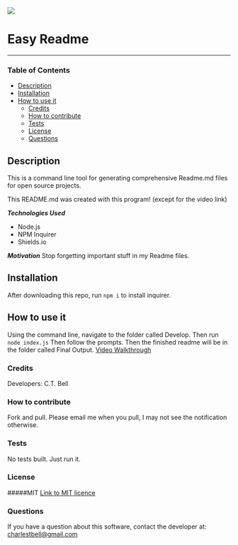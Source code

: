[<img src="https://img.shields.io/badge/License-MIT-%23cdd755.svg?style=flat-square">](<https://opensource.org/licenses/MIT>)
# Easy Readme <!-- omit in toc -->
--- 
### Table of Contents

- [Description](#description)
- [Installation](#installation)
- [How to use it](#how-to-use-it)
  - [Credits](#credits)
  - [How to contribute](#how-to-contribute)
  - [Tests](#tests)
  - [License](#license)
  - [Questions](#questions)

## Description
This is a command line tool for generating comprehensive Readme.md files for open source projects.

This README.md was created with this program! (except for the video link)

___Technologies Used___
- Node.js
- NPM Inquirer
- Shields.io


___Motivation___
Stop forgetting important stuff in my Readme files.

## Installation
After downloading this repo, run ```npm i``` to install inquirer.

## How to use it
Using the command line, navigate to the folder called Develop. Then run ```node index.js``` Then follow the prompts. Then the finished readme will be in the folder called Final Output.
[Video Walkthrough](https://drive.google.com/file/d/1m-yQyY8916wF7bOTl04lH1ZXRGsvGP77/view?usp=sharing)


### Credits
Developers: C.T. Bell
### How to contribute
Fork and pull. Please email me when you pull, I may not see the notification otherwise.

### Tests
No tests built. Just run it.

### License
#####MIT
[Link to MIT licence](https://opensource.org/licenses/MIT)

### Questions
If you have a question about this software, contact the developer at:
charlestbell@gmail.com

